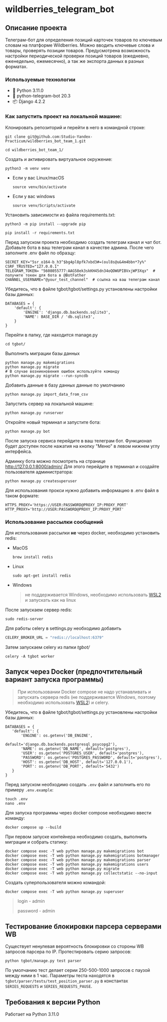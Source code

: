 # wildberries_telegram_bot

## Описание проекта

Телеграм-бот для определения позиций карточек товаров по ключевым словам на платформе Wildberries. Можно вводить ключевые слова и товары, проверять позиции товаров. Предусмотрена возможность настройки периодической проверки позиций товаров (ежедневно, еженедельно, ежемесячно), а так же экспорта данных в разных форматах.


### Используемые технологии
- :snake: Python 3.11.0
- :incoming_envelope: python-telegram-bot 20.3
- :package: Django 4.2.2



### Как запустить проект на локальной машине:
Клонировать репозиторий и перейти в него в командной строке:

```
git clone git@github.com:Studio-Yandex-Practicum/wildberries_bot_team_1.git
```

```
cd wildberries_bot_team_1/
```

Cоздать и активировать виртуальное окружение:

```
python3 -m venv venv
```

* Если у вас Linux/macOS

    ```
    source venv/bin/activate
    ```

* Если у вас windows

    ```
    source venv/Scripts/activate
    ```

Установить зависимости из файла requirements.txt:

```
python3 -m pip install --upgrade pip
```

```
pip install -r requirements.txt
```

Перед запуском проекта необходимо создать телеграм канал и чат бот. Добавьте бота в ваш телеграм канал в качестве админа. После чего заполните .env файл по образцу:

```
SECRET_KEY="5sr_o164-b_h3^$bg4pl8pfk7xbd3#=(oul8s@u&4m4bbn*7y%"
CSRF_TRUSTED="127.0.0.1"
TELEGRAM_TOKEN= "5608055777:AAG58ek3skKH45dn34oQOWUPIBVxjWP3Xqз"  # получите токен для бота в @BotFather
CHANNEL_USERNAME="@your_test_channel"  # ссылка на ваш телеграм канал
```

Убедитесь, что в файле tgbot/tgbot/settings.py установлены настройки базы данных:

```
DATABASES = {
    'default': {
        'ENGINE': 'django.db.backends.sqlite3',
        'NAME': BASE_DIR / 'db.sqlite3',
    }
}
```

Перейти в папку, где находится manage.py
```
cd tgbot/
```

Выполнить миграции базы данных
```
python manage.py makemigrations
python manage.py migrate
# В случае возникновения ошибок используйте команду
python manage.py migrate --run-syncdb
```

Добавить данные в базу данных данные по умолчанию
```
python manage.py import_data_from_csv
```

Запустить сервер на локальной машине:
```
python manage.py runserver
```

Откройте новый терминал и запустите бота:
```
python manage.py bot
```
После запуска сервиса перейдите в ваш телеграм бот. Функционал будет доступен после нажатия на кнопку "Меню" в левом нижнем углу интерфейса.

Админку бота можно посмотреть на странице http://127.0.0.1:8000/admin/
Для этого перейдите в терминал и создайте пользователя администратора:

```
python manage.py createsuperuser
```

Для использования прокси нужно добавить информацию в .env файл в таком формате:
```dotenv
HTTPS_PROXY='https://USER:PASSWORD@PROXY_IP:PROXY_PORT'
HTTP_PROXY='http://USER:PASSWORD@PROXY_IP:PROXY_PORT'
```


### Использование рассылки сообщений
Для использования рассылки **не** через docker, необходимо установить redis:
- MacOS
  ```commandline
  brew install redis
  ```
- Linux
  ```commandline
  sudo apt-get install redis
  ```
- Windows

  > не поддерживается Windows, необходимо использовать [WSL2](https://learn.microsoft.com/en-us/windows/wsl/install)
  и запускать как на linux

После запускаем сервер redis:
```commandline
sudo redis-server
```
Для работы celery в settings.py необходимо добавить
```python
CELERY_BROKER_URL = "redis://localhost:6379"
```
Затем запускаем celery из папки _tgbot/_
```commandline
celery -A tgbot worker
```

## Запуск через Docker (предпочтительный вариант запуска программы)
> При использовании Docker compose не надо устанавливать и запускать сервера redis
(не поддерживается Windows, поэтому необходимо использовать [WSL2](https://learn.microsoft.com/en-us/windows/wsl/install))
и celery.

Убедитесь, что в файле tgbot/tgbot/settings.py установлены настройки базы данных:

```
DATABASES = {
   'default': {
       'ENGINE': os.getenv('DB_ENGINE',
                           default='django.db.backends.postgresql_psycopg2'),
       'NAME': os.getenv('DB_NAME', default='postgres'),
       'USER': os.getenv('POSTGRES_USER', default='postgres'),
       'PASSWORD': os.getenv('POSTGRES_PASSWORD', default='postgres'),
       'HOST': os.getenv('DB_HOST', default='127.0.0.1'),
       'PORT': os.getenv('DB_PORT', default='5432')
   }
}
```

Перед запуском необходимо создать `.env` файл и заполнить его по примеру `.env.example`:
```commandline
touch .env
nano .env
```
Для запуска программы через docker compose необходимо ввести команду:
```commandline
docker compose up --build
```
При первом запуске контейнера необходимо создать, выполнить миграции и собрать статику:
```commandline
docker compose exec -T web python manage.py makemigrations bot
docker compose exec -T web python manage.py makemigrations botmanager
docker compose exec -T web python manage.py makemigrations parser
docker compose exec -T web python manage.py makemigrations users
docker compose exec -T web python manage.py migrate
docker compose exec -T web python manage.py collectstatic --no-input
```
Создать суперпользователя можно командой:
```commandline
docker compose exec -T web python manage.py superuser
```
> login - admin
>
> password - admin


## Тестирование блокировки парсера серверами WB
Существует ненулевая вероятность блокировки со стороны WB запросов парсера по IP.
Протестировать серию запросов:
```commandline
python tgbot/manage.py test parser
```

По умолчанию тест делает серии 250-500-1000 запросов с паузой между ними в 1 час.
Параметры теста находятся в ```tgbot/parser/tests/test_position_parser.py``` в константах ```SERIES_REQUESTS``` и ```SERIES_REQUESTS_PAUSE```.


## Требования к версии Python
Работает на Python 3.11.0